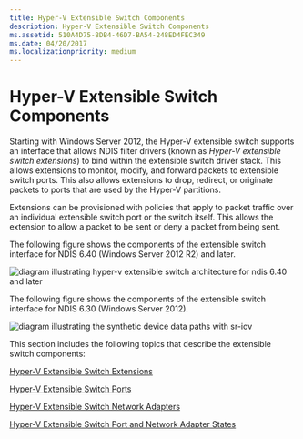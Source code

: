 ```yaml
---
title: Hyper-V Extensible Switch Components
description: Hyper-V Extensible Switch Components
ms.assetid: 510A4D75-8DB4-46D7-BA54-248ED4FEC349
ms.date: 04/20/2017
ms.localizationpriority: medium
---
```


# Hyper-V Extensible Switch Components


Starting with Windows Server 2012, the Hyper-V extensible switch supports an interface that allows NDIS filter drivers (known as *Hyper-V extensible switch extensions*) to bind within the extensible switch driver stack. This allows extensions to monitor, modify, and forward packets to extensible switch ports. This also allows extensions to drop, redirect, or originate packets to ports that are used by the Hyper-V partitions.

Extensions can be provisioned with policies that apply to packet traffic over an individual extensible switch port or the switch itself. This allows the extension to allow a packet to be sent or deny a packet from being sent.

The following figure shows the components of the extensible switch interface for NDIS 6.40 (Windows Server 2012 R2) and later.

![diagram illustrating hyper\-v extensible switch architecture for ndis 6.40 and later](images/vswitcharchitecture-ndis640.png)

The following figure shows the components of the extensible switch interface for NDIS 6.30 (Windows Server 2012).

![diagram illustrating the synthetic device data paths with sr-iov](images/vswitcharchitecture.png)

This section includes the following topics that describe the extensible switch components:

[Hyper-V Extensible Switch Extensions](hyper-v-extensible-switch-extensions.md)

[Hyper-V Extensible Switch Ports](hyper-v-extensible-switch-ports.md)

[Hyper-V Extensible Switch Network Adapters](hyper-v-extensible-switch-network-adapters.md)

[Hyper-V Extensible Switch Port and Network Adapter States](hyper-v-extensible-switch-port-and-network-adapter-states.md)

 

 





